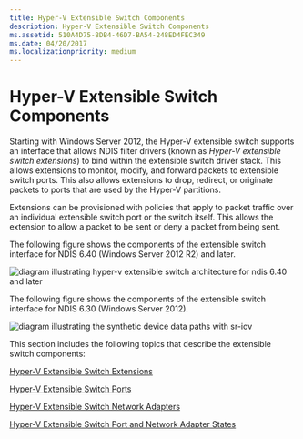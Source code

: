 ```yaml
---
title: Hyper-V Extensible Switch Components
description: Hyper-V Extensible Switch Components
ms.assetid: 510A4D75-8DB4-46D7-BA54-248ED4FEC349
ms.date: 04/20/2017
ms.localizationpriority: medium
---
```


# Hyper-V Extensible Switch Components


Starting with Windows Server 2012, the Hyper-V extensible switch supports an interface that allows NDIS filter drivers (known as *Hyper-V extensible switch extensions*) to bind within the extensible switch driver stack. This allows extensions to monitor, modify, and forward packets to extensible switch ports. This also allows extensions to drop, redirect, or originate packets to ports that are used by the Hyper-V partitions.

Extensions can be provisioned with policies that apply to packet traffic over an individual extensible switch port or the switch itself. This allows the extension to allow a packet to be sent or deny a packet from being sent.

The following figure shows the components of the extensible switch interface for NDIS 6.40 (Windows Server 2012 R2) and later.

![diagram illustrating hyper\-v extensible switch architecture for ndis 6.40 and later](images/vswitcharchitecture-ndis640.png)

The following figure shows the components of the extensible switch interface for NDIS 6.30 (Windows Server 2012).

![diagram illustrating the synthetic device data paths with sr-iov](images/vswitcharchitecture.png)

This section includes the following topics that describe the extensible switch components:

[Hyper-V Extensible Switch Extensions](hyper-v-extensible-switch-extensions.md)

[Hyper-V Extensible Switch Ports](hyper-v-extensible-switch-ports.md)

[Hyper-V Extensible Switch Network Adapters](hyper-v-extensible-switch-network-adapters.md)

[Hyper-V Extensible Switch Port and Network Adapter States](hyper-v-extensible-switch-port-and-network-adapter-states.md)

 

 





